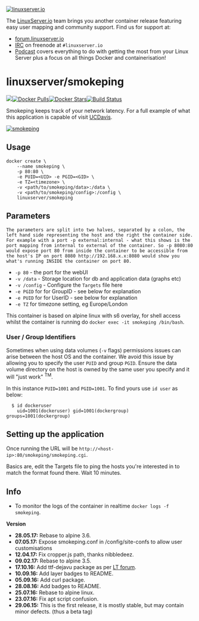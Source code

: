 [linuxserverurl]: https://linuxserver.io
[forumurl]: https://forum.linuxserver.io
[ircurl]: https://www.linuxserver.io/irc/
[podcasturl]: https://www.linuxserver.io/podcast/
[appurl]: http://oss.oetiker.ch/smokeping/
[hub]: https://hub.docker.com/r/linuxserver/smokeping/

[![linuxserver.io](https://raw.githubusercontent.com/linuxserver/docker-templates/master/linuxserver.io/img/linuxserver_medium.png)][linuxserverurl]

The [LinuxServer.io][linuxserverurl] team brings you another container release featuring easy user mapping and community support. Find us for support at:
* [forum.linuxserver.io][forumurl]
* [IRC][ircurl] on freenode at `#linuxserver.io`
* [Podcast][podcasturl] covers everything to do with getting the most from your Linux Server plus a focus on all things Docker and containerisation!

# linuxserver/smokeping
[![](https://images.microbadger.com/badges/image/linuxserver/smokeping.svg)](http://microbadger.com/images/linuxserver/smokeping "Get your own image badge on microbadger.com")[![Docker Pulls](https://img.shields.io/docker/pulls/linuxserver/smokeping.svg)][hub][![Docker Stars](https://img.shields.io/docker/stars/linuxserver/smokeping.svg)][hub][![Build Status](http://jenkins.linuxserver.io:8080/buildStatus/icon?job=Dockers/LinuxServer.io-hub-built/linuxserver-smokeping)](http://jenkins.linuxserver.io:8080/job/Dockers/job/LinuxServer.io-hub-built/job/linuxserver-smokeping/)

Smokeping keeps track of your network latency. For a full example of what this application is capable of visit [UCDavis](http://smokeping.ucdavis.edu/cgi-bin/smokeping.fcgi).

[![smokeping](http://oss.oetiker.ch/smokeping/inc/smokeping-logo.png)][appurl]

## Usage

```
docker create \
	--name smokeping \
	-p 80:80 \
	-e PUID=<UID> -e PGID=<GID> \
	-e TZ=<timezone> \
	-v <path/to/smokeping/data>:/data \
	-v <path/to/smokeping/config>:/config \
	linuxserver/smokeping
```


## Parameters

`The parameters are split into two halves, separated by a colon, the left hand side representing the host and the right the container side. 
For example with a port -p external:internal - what this shows is the port mapping from internal to external of the container.
So -p 8080:80 would expose port 80 from inside the container to be accessible from the host's IP on port 8080
http://192.168.x.x:8080 would show you what's running INSIDE the container on port 80.`



* `-p 80` - the port for the webUI
* `-v /data` - Storage location for db and application data (graphs etc)
* `-v /config` - Configure the `Targets` file here
* `-e PGID` for for GroupID - see below for explanation
* `-e PUID` for for UserID - see below for explanation
* `-e TZ` for timezone setting, eg Europe/London

This container is based on alpine linux with s6 overlay, for shell access whilst the container is running do `docker exec -it smokeping /bin/bash`.

### User / Group Identifiers

Sometimes when using data volumes (`-v` flags) permissions issues can arise between the host OS and the container. We avoid this issue by allowing you to specify the user `PUID` and group `PGID`. Ensure the data volume directory on the host is owned by the same user you specify and it will "just work" <sup>TM</sup>.

In this instance `PUID=1001` and `PGID=1001`. To find yours use `id user` as below:

```
  $ id dockeruser
    uid=1001(dockeruser) gid=1001(dockergroup) groups=1001(dockergroup)
```

## Setting up the application 

Once running the URL will be `http://<host-ip>:80/smokeping/smokeping.cgi`.

Basics are, edit the Targets file to ping the hosts you're interested in to match the format found there. 
Wait 10 minutes.

## Info

* To monitor the logs of the container in realtime `docker logs -f smokeping`.


**Version**

+ **28.05.17:** Rebase to alpine 3.6.
+ **07.05.17:** Expose smokeping.conf in /config/site-confs to allow user customisations
+ **12.04.17:** Fix cropper.js path, thanks nibbledeez.
+ **09.02.17:** Rebase to alpine 3.5.
+ **17.10.16:** Add ttf-dejavu package as per [LT forum](http://lime-technology.com/forum/index.php?topic=43602.msg507875#msg507875).
+ **10.09.16:** Add layer badges to README.
+ **05.09.16:** Add curl package.
+ **28.08.16:** Add badges to README.
+ **25.07.16:** Rebase to alpine linux.
+ **23.07.16:** Fix apt script confusion.
+ **29.06.15:** This is the first release, it is mostly stable, but may contain minor defects. (thus a beta tag)
